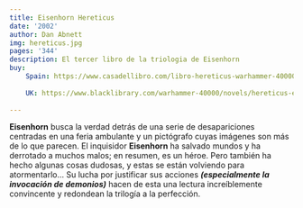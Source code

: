 ```yaml
---
title: Eisenhorn Hereticus
date: '2002'
author: Dan Abnett
img: hereticus.jpg
pages: '344'
description: El tercer libro de la triologia de Eisenhorn
buy:
    Spain: https://www.casadellibro.com/libro-hereticus-warhammer-40000-trilogia-del-inquisidor-eisenhorn/9788448043742/925905
    
    UK: https://www.blacklibrary.com/warhammer-40000/novels/hereticus-ebook.html
     
---
```

**Eisenhorn** busca la verdad detrás de una serie de desapariciones centradas en una feria ambulante y un pictógrafo cuyas imágenes son más de lo que parecen. El inquisidor **Eisenhorn** ha salvado mundos y ha derrotado a muchos malos; en resumen, es un héroe. Pero también ha hecho algunas cosas dudosas, y estas se están volviendo para atormentarlo... Su lucha por justificar sus acciones ***(especialmente la invocación de demonios)*** hacen de esta una lectura increíblemente convincente y redondean la trilogía a la perfección.